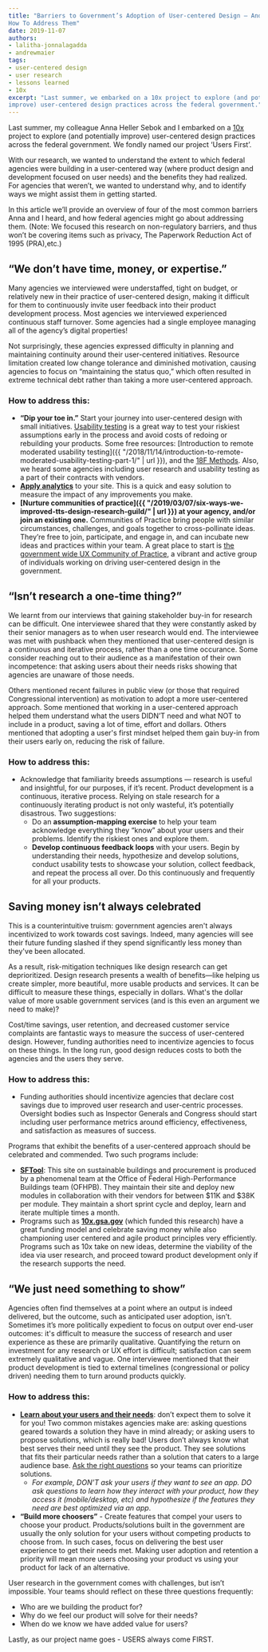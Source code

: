 ```yaml
---
title: "Barriers to Government’s Adoption of User-centered Design — And
How To Address Them"
date: 2019-11-07
authors:
- lalitha-jonnalagadda
- andrewmaier
tags:
- user-centered design
- user research
- lessons learned
- 10x
excerpt: "Last summer, we embarked on a 10x project to explore (and potentially
improve) user-centered design practices across the federal government."
---
```


Last summer, my colleague Anna Heller Sebok and I embarked on a
[10x](https://10x.gsa.gov) project to explore (and potentially
improve) user-centered design practices across the federal government.
We fondly named our project ‘Users First’.

With our research, we wanted to understand the extent to which federal
agencies were building in a user-centered way (where product design and
development focused on user needs) and the benefits they had realized.
For agencies that weren’t, we wanted to understand why, and to identify
ways we might assist them in getting started.

In this article we’ll provide an overview of four of the most common
barriers Anna and I heard, and how federal agencies might go about
addressing them. (Note: We focused this research on non-regulatory
barriers, and thus won’t be covering items such as privacy, The
Paperwork Reduction Act of 1995 (PRA),etc.)

## “We don’t have time, money, or expertise.”

Many agencies we interviewed were understaffed, tight on budget, or
relatively new in their practice of user-centered design, making it
difficult for them to continuously invite user feedback into their
product development process. Most agencies we interviewed experienced
continuous staff turnover. Some agencies had a single employee managing
all of the agency’s digital properties!

Not surprisingly, these agencies expressed difficulty in planning and
maintaining continuity around their user-centered initiatives. Resource
limitation created low change tolerance and diminished motivation,
causing agencies to focus on “maintaining the status quo,” which often
resulted in extreme technical debt rather than taking a more
user-centered approach.

### How to address this:

- **“Dip your toe in.”** Start your journey into user-centered design with small initiatives. [Usability testing](https://methods.18f.gov/validate/usability-testing/) is a great way to test your riskiest assumptions early in the process and avoid costs of redoing or rebuilding your products. Some free resources: [Introduction to remote moderated usability testing]({{ "/2018/11/14/introduction-to-remote-moderated-usability-testing-part-1/" | url }}), and the [18F Methods](https://methods.18f.gov/). Also, we heard some agencies including user research and usability testing as a part of their contracts with vendors.
- **[Apply analytics](https://digital.gov/dap/)** to your site. This is a quick and easy solution to measure the impact of any improvements you make.
- **[Nurture communities of practice]({{ "/2019/03/07/six-ways-we-improved-tts-design-research-guild/" | url }}) at your agency, and/or join an existing one.** Communities of Practice bring people with similar circumstances, challenges, and goals together to cross-pollinate ideas. They’re free to join, participate, and engage in, and can incubate new ideas and practices within your team. A great place to start is [the government wide UX Community of Practice](https://digital.gov/communities/user-experience/), a vibrant and active group of individuals working on driving user-centered design in the government.

## “Isn’t research a one-time thing?”

We learnt from our interviews that gaining stakeholder buy-in for
research can be difficult. One interviewee shared that they were
constantly asked by their senior managers as to when user research would
end. The interviewee was met with pushback when they mentioned that
user-centered design is a continuous and iterative process, rather than
a one time occurance. Some consider reaching out to their audience as a
manifestation of their own incompetence: that asking users about their
needs risks showing that agencies are unaware of those needs.

Others mentioned recent failures in public view (or those that
required Congressional intervention) as motivation to adopt a more
user-centered approach. Some mentioned that working in a user-centered
approach helped them understand what the users DIDN’T need and what NOT
to include in a product, saving a lot of time, effort and dollars.
Others mentioned that adopting a user's first mindset helped them gain
buy-in from their users early on, reducing the risk of failure.

### How to address this:

-   Acknowledge that familiarity breeds assumptions — research is useful and insightful, for our purposes, if it’s recent. Product development is a continuous, iterative process. Relying on stale research for a continuously iterating product is not only wasteful, it’s potentially disastrous. Two suggestions:
    -   Do an **assumption-mapping exercise** to help your team acknowledge everything they “know” about your users and their problems. Identify the riskiest ones and explore them.
    -   **Develop continuous feedback loops** with your users. Begin by understanding their needs, hypothesize and develop solutions, conduct usability tests to showcase your solution, collect feedback, and repeat the process all over. Do this continuously and frequently for all your products.

## Saving money isn’t always celebrated

This is a counterintuitive truism: government agencies aren't always incentivized to work towards cost savings. Indeed, many agencies will
see their future funding slashed if they spend significantly less money than they've been allocated.

As a result, risk-mitigation techniques like design research can get deprioritized. Design research presents a wealth of benefits—like
helping us create simpler, more beautiful, more usable products and
services. It can be difficult to measure these things, especially in
dollars. What's the dollar value of more usable government services (and
is this even an argument we need to make)?

Cost/time savings, user retention, and decreased customer service
complaints are fantastic ways to measure the success of user-centered
design. However, funding authorities need to incentivize agencies to
focus on these things. In the long run, good design reduces costs to
both the agencies and the users they serve.

### How to address this:

-   Funding authorities should incentivize agencies that declare cost savings due to improved user research and user-centric processes. Oversight bodies such as Inspector Generals and Congress should start including user performance metrics around efficiency, effectiveness, and satisfaction as measures of success.

Programs that exhibit the benefits of a user-centered approach should be
celebrated and commended. Two such programs include:

  -   **[SFTool](https://sftool.gov/)**: This site on sustainable buildings and procurement is produced by a phenomenal team at the Office of Federal High-Performance Buildings team (OFHPB). They maintain their site and deploy new modules in collaboration with their vendors for between $11K and $38K per module. They maintain a short sprint cycle and deploy, learn and iterate multiple times a month.
  -   Programs such as **[10x.gsa.gov](https://10x.gsa.gov/)** (which funded this research) have a great funding model and celebrate saving money while also championing user centered and agile product principles very efficiently. Programs such as 10x take on new ideas, determine the viability of the idea via user research, and proceed toward product development only if the research supports the need.

## “We just need something to show”

Agencies often find themselves at a point where an output is indeed
delivered, but the outcome, such as anticipated user adoption, isn’t.
Sometimes it’s more politically expedient to focus on output over
end-user outcomes: it's difficult to measure the success of research and
user experience as these are primarily qualitative. Quantifying the
return on investment for any research or UX effort is difficult;
satisfaction can seem extremely qualitative and vague. One interviewee
mentioned that their product development is tied to external timelines
(congressional or policy driven) needing them to turn around products
quickly.

### How to address this:

- **[Learn about your users and their needs](https://playbook.cio.gov/#play1)**: don’t expect them to solve it for you! Two common mistakes agencies make are: asking questions geared towards a solution they have in mind already; or asking users to propose solutions, which is really bad! Users don’t always know what best serves their need until they see the product. They see solutions that fits their particular needs rather than a solution that caters to a large audience base. [Ask the right questions](https://methods.18f.gov/discover/stakeholder-and-user-interviews/) so your teams can prioritize solutions.
    -   *For example, DON’T ask your users if they want to see an app. DO ask questions to learn how they interact with your product, how they access it (mobile/desktop, etc) and hypothesize if the features they need are best optimized via an app*.
-   **“Build more choosers”** - Create features that compel your users to choose your product. Products/solutions built in the government are usually the only solution for your users without competing products to choose from. In such cases, focus on delivering the best user experience to get their needs met. Making user adoption and retention a priority will mean more users choosing your product vs using your product for lack of an alternative.

User research in the government comes with challenges, but isn’t impossible. Your teams should reflect on these three questions frequently:

-   Who are we building the product for?
-   Why do we feel our product will solve for their needs?
-   When do we know we have added value for users?

Lastly, as our project name goes - USERS always come FIRST.
